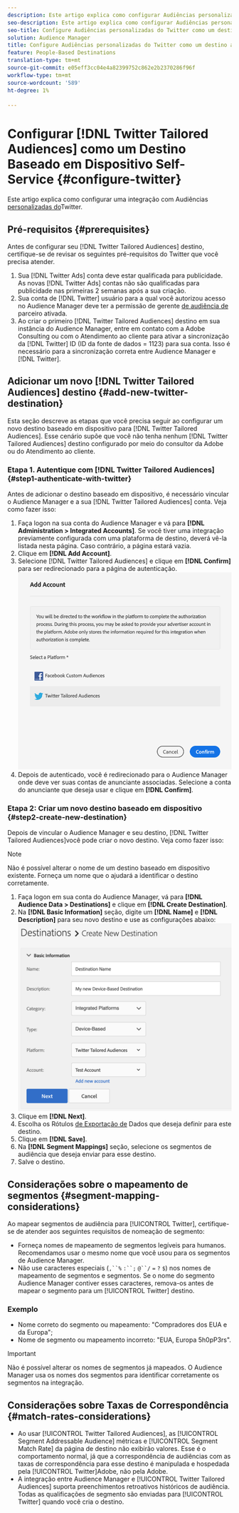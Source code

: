 ```yaml
---
description: Este artigo explica como configurar Audiências personalizadas do Twitter para integrações novas e existentes.
seo-description: Este artigo explica como configurar Audiências personalizadas do Twitter para integrações novas e existentes.
seo-title: Configure Audiências personalizadas do Twitter como um destino autoatendido baseado em dispositivo
solution: Audience Manager
title: Configure Audiências personalizadas do Twitter como um destino autoatendido baseado em dispositivo
feature: People-Based Destinations
translation-type: tm+mt
source-git-commit: e05eff3cc04e4a82399752c862e2b2370286f96f
workflow-type: tm+mt
source-wordcount: '589'
ht-degree: 1%

---
```



# Configurar [!DNL Twitter Tailored Audiences] como um Destino Baseado em Dispositivo Self-Service {#configure-twitter}

Este artigo explica como configurar uma integração com Audiências [personalizadas do](https://business.twitter.com/en/targeting/tailored-audiences.html)Twitter.

## Pré-requisitos {#prerequisites}

Antes de configurar seu [!DNL Twitter Tailored Audiences] destino, certifique-se de revisar os seguintes pré-requisitos do Twitter que você precisa atender.

1. Sua [!DNL Twitter Ads] conta deve estar qualificada para publicidade. As novas [!DNL Twitter Ads] contas não são qualificadas para publicidade nas primeiras 2 semanas após a sua criação.
2. Sua conta de [!DNL Twitter] usuário para a qual você autorizou acesso no Audience Manager deve ter a permissão de gerente [de audiência de](https://business.twitter.com/en/help/troubleshooting/multi-user-login-faq.html#accesslevels) parceiro ativada.
3. Ao criar o primeiro [!DNL Twitter Tailored Audiences] destino em sua instância do Audience Manager, entre em contato com a Adobe Consulting ou com o Atendimento ao cliente para ativar a sincronização da [!DNL Twitter] ID (ID da fonte de dados = 1123) para sua conta. Isso é necessário para a sincronização correta entre Audience Manager e [!DNL Twitter].

## Adicionar um novo [!DNL Twitter Tailored Audiences] destino {#add-new-twitter-destination}

Esta seção descreve as etapas que você precisa seguir ao configurar um novo destino baseado em dispositivo para [!DNL Twitter Tailored Audiences]. Esse cenário supõe que você não tenha nenhum [!DNL Twitter Tailored Audiences] destino configurado por meio do consultor da Adobe ou do Atendimento ao cliente.

### Etapa 1. Autentique com [!DNL Twitter Tailored Audiences] {#step1-authenticate-with-twitter}

Antes de adicionar o destino baseado em dispositivo, é necessário vincular o Audience Manager e a sua [!DNL Twitter Tailored Audiences] conta. Veja como fazer isso:

1. Faça logon na sua conta do Audience Manager e vá para **[!DNL Administration > Integrated Accounts]**. Se você tiver uma integração previamente configurada com uma plataforma de destino, deverá vê-la listada nesta página. Caso contrário, a página estará vazia.
1. Clique em **[!DNL Add Account]**.
1. Selecione [!DNL Twitter Tailored Audiences] e clique em **[!DNL Confirm]** para ser redirecionado para a página de autenticação.                     ![plataformas integradas](assets/dbd-integrated-platforms.png)
1. Depois de autenticado, você é redirecionado para o Audience Manager onde deve ver suas contas de anunciante associadas. Selecione a conta do anunciante que deseja usar e clique em **[!DNL Confirm]**.

### Etapa 2: Criar um novo destino baseado em dispositivo {#step2-create-new-destination}

Depois de vincular o Audience Manager e seu destino, [!DNL Twitter Tailored Audiences]você pode criar o novo destino. Veja como fazer isso:

>[!NOTE]
>
>Não é possível alterar o nome de um destino baseado em dispositivo existente. Forneça um nome que o ajudará a identificar o destino corretamente.

1. Faça logon em sua conta do Audience Manager, vá para **[!DNL Audience Data > Destinations]** e clique em **[!DNL Create Destination]**.
1. Na **[!DNL Basic Information]** seção, digite um **[!DNL Name]** e **[!DNL Description]** para seu novo destino e use as configurações abaixo: ![configuração](assets/dbd-new-basic.png)
1. Clique em **[!DNL Next]**.
1. Escolha os Rótulos [de Exportação de](/help/using/features/data-export-controls.md#controls-labels) Dados que deseja definir para este destino.
1. Clique em **[!DNL Save]**.
1. Na **[!DNL Segment Mappings]** seção, selecione os segmentos de audiência que deseja enviar para esse destino.
1. Salve o destino.

## Considerações sobre o mapeamento de segmentos {#segment-mapping-considerations}

Ao mapear segmentos de audiência para [!UICONTROL Twitter], certifique-se de atender aos seguintes requisitos de nomeação de segmento:

* Forneça nomes de mapeamento de segmentos legíveis para humanos. Recomendamos usar o mesmo nome que você usou para os segmentos de Audience Manager.
* Não use caracteres especiais (`,``%` `:``;` `@``/` `=` `?` `$`) nos nomes de mapeamento de segmentos e segmentos. Se o nome do segmento Audience Manager contiver esses caracteres, remova-os antes de mapear o segmento para um [!UICONTROL Twitter] destino.

### Exemplo

* Nome correto do segmento ou mapeamento: &quot;Compradores dos EUA e da Europa&quot;;
* Nome de segmento ou mapeamento incorreto: &quot;EUA, Europa 5h0pP3rs&quot;.

>[!IMPORTANT]
>
>Não é possível alterar os nomes de segmentos já mapeados. O Audience Manager usa os nomes dos segmentos para identificar corretamente os segmentos na integração.

## Considerações sobre Taxas de Correspondência {#match-rates-considerations}

* Ao usar [!UICONTROL Twitter Tailored Audiences], as [!UICONTROL Segment Addressable Audience] métricas e [!UICONTROL Segment Match Rate] da página de destino não exibirão valores. Esse é o comportamento normal, já que a correspondência de audiências com as taxas de correspondência para esse destino é manipulada e hospedada pela [!UICONTROL Twitter]Adobe, não pela Adobe.
* A integração entre Audience Manager e [!UICONTROL Twitter Tailored Audiences] suporta preenchimentos retroativos históricos de audiência. Todas as qualificações de segmento são enviadas para [!UICONTROL Twitter] quando você cria o destino.
